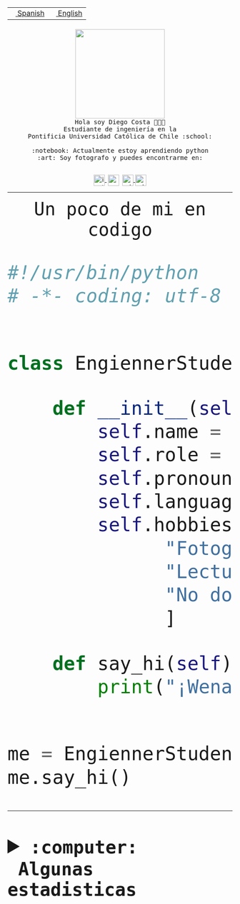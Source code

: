 <table border="0"  align="right">
 <tr><td><a href="README.md"><img src="https://upload.wikimedia.org/wikipedia/commons/thumb/8/89/Bandera_de_Espa%C3%B1a.svg/1200px-Bandera_de_Espa%C3%B1a.svg.png" height="10"> Spanish</a></td>
 <td><a href="README.en.md"><img src="https://upload.wikimedia.org/wikipedia/commons/a/a4/Flag_of_the_United_States.svg" height="10"> English</a></td></tr>
</table><br><br><br>


<p align="center">
  <img src="https://github.com/diegocostares/diegocostares/blob/main/Images/aaa2.gif?raw=true" height="200px" weight="200px">
  <br><samp>
    Hola soy Diego Costa 👨🏻‍💻<br>
    Estudiante de ingeniería en la <br>
    Pontificia Universidad Católica de Chile :school:<br>
  <br>
    :notebook: Actualmente estoy aprendiendo python <br>
    :art: Soy fotografo y puedes encontrarme en: <br>
  <br></samp>
  
</p>

<p align="center">
   <a href="https://instagram.com/diegocosta_no" target="blank">
    <img 
    align="center" src="https://cdn.jsdelivr.net/npm/simple-icons@3.0.1/icons/instagram.svg" alt="instagram" height="25px" width="25px" />
  </a>
  <a style="border: 3px solid; color: white;"href="https://t.me/diegocosta_no" target="blank">
  <img
  align="center" alt="Telegram" width="25px" src="https://icons-for-free.com/iconfiles/png/512/Telegram-1324888767380505522.png" />
</a>
<a href="https://api.whatsapp.com/send?phone=56971897835&text=Hola!" target="blank">
  <img
  align="center" alt="wtsp" width="25px" src="https://img.icons8.com/pastel-glyph/2x/whatsapp--v2.png" />
</a>
<a href="https://www.linkedin.com/in/diego-costa-786249213/" target="blank">
  <img
  align="center" alt="wtsp" width="25px" src="https://img.icons8.com/metro/452/linkedin.png" />
</a>

  </a>
</p>

---


<p align="center"><font size="25"><samp>Un poco de mi en codigo</samp></front></p>


```python
#!/usr/bin/python
# -*- coding: utf-8 -*-


class EngiennerStudent:

    def __init__(self):
        self.name = "Diego Costa"
        self.role = "Estudiante"
        self.pronouns = "he/him"
        self.language_spoken = ["es_CL", "en_US"]
        self.hobbies = [
              "Fotografia",
              "Lectura",
              "No dormir",
              ]

    def say_hi(self):
        print("¡Wena mundo!")


me = EngiennerStudent()
me.say_hi()
```
---
<details>
  <summary><b><samp>:computer: &nbsp;Algunas estadisticas</samp></b></summary>
  <br/></p>

<!--START_SECTION:waka-->
![Code Time](http://img.shields.io/badge/Code%20Time-1%2C118%20hrs%2041%20mins-blue)

📅 **Soy más productivo los Martes** 

```text
Lunes                    686 commits         ████░░░░░░░░░░░░░░░░░░░░░   15.67 % 
Martes                   846 commits         █████░░░░░░░░░░░░░░░░░░░░   19.32 % 
Miércoles                537 commits         ███░░░░░░░░░░░░░░░░░░░░░░   12.27 % 
Jueves                   663 commits         ████░░░░░░░░░░░░░░░░░░░░░   15.14 % 
Viernes                  662 commits         ████░░░░░░░░░░░░░░░░░░░░░   15.12 % 
Sábado                   365 commits         ██░░░░░░░░░░░░░░░░░░░░░░░   08.34 % 
Domingo                  619 commits         ████░░░░░░░░░░░░░░░░░░░░░   14.14 % 
```


📊 **Esta semana me dediqué a** 

```text
🐱‍💻 Proyectos: 
UbiCate-v2               4 hrs 16 mins       ████████████████████████░   97.53 % 
scraper                  5 mins              █░░░░░░░░░░░░░░░░░░░░░░░░   02.16 % 
diegocostares [GitHub]   0 secs              ░░░░░░░░░░░░░░░░░░░░░░░░░   00.21 % 
2023-1-S4-Grupo2-IA      0 secs              ░░░░░░░░░░░░░░░░░░░░░░░░░   00.10 % 
```


 Last Updated on 27/07/2023 19:09:26 UTC
<!--END_SECTION:waka-->
  
  

<p align="center"> <img src="https://github-readme-stats.vercel.app/api?username=diegocostares&show_icons=true&theme=ayu-mirage" alt="abhisheknaiidu" /></p>
 
</details>
